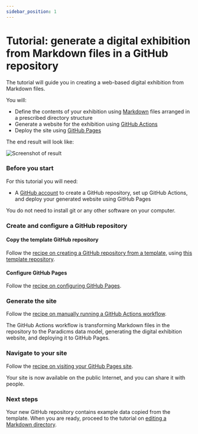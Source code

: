 ```yaml
---
sidebar_position: 1
---
```


# Tutorial: generate a digital exhibition from Markdown files in a GitHub repository

The tutorial will guide you in creating a web-based digital exhibition from Markdown files.

You will:
* Define the contents of your exhibition using [Markdown](https://www.markdownguide.org/) files arranged in a prescribed directory structure
* Generate a website for the exhibition using [GitHub Actions](https://github.com/features/actions)
* Deploy the site using [GitHub Pages](https://pages.github.com/)

The end result will look like:

![Screenshot of result](result.png)


### Before you start

For this tutorial you will need:

* A [GitHub account](https://github.com/join) to create a GitHub repository, set up GitHub Actions, and deploy your generated website using GitHub Pages

You do not need to install git or any other software on your computer.


### Create and configure a GitHub repository

#### Copy the template GitHub repository

Follow the [recipe on creating a GitHub repository from a template](/docs/recipes/create-github-repository), using [this template repository](https://github.com/minorg/ComputerScienceInventions).

#### Configure GitHub Pages

Follow the [recipe on configuring GitHub Pages](/docs/recipes/configure-github-pages).

### Generate the site

Follow the [recipe on manually running a GitHub Actions workflow](/docs/recipes/run-github-ssg-workflow).

The GitHub Actions workflow is transforming Markdown files in the repository to the Paradicms data model, generating the digital exhibition website, and deploying it to GitHub Pages.

### Navigate to your site

Follow the [recipe on visiting your GitHub Pages site](/docs/recipes/visit-github-pages).

Your site is now available on the public Internet, and you can share it with people.

### Next steps

Your new GitHub repository contains example data copied from the template. When you are ready, proceed to the tutorial on [editing a Markdown directory](/docs/tutorials/edit-markdown).
